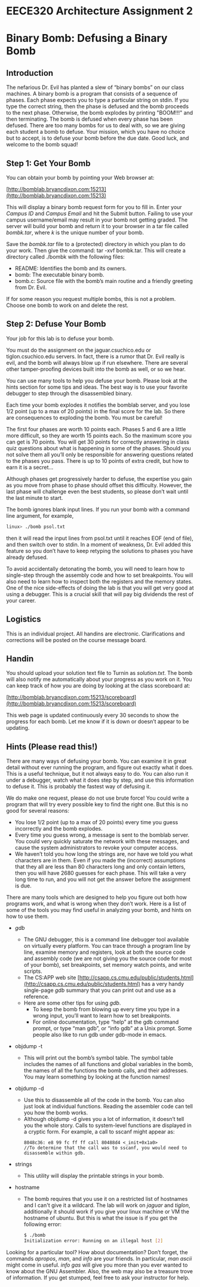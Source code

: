 # EECE320 Architecture Assignment 2
# Binary Bomb: Defusing a Binary Bomb
## Introduction

The nefarious Dr. Evil has planted a slew of “binary bombs” on our class machines. A binary bomb is a program that consists of a sequence of phases. Each phase expects you to type a particular string on stdin. If you type the correct string, then the phase is defused and the bomb proceeds to the next phase. Otherwise, the bomb explodes by printing "BOOM!!!" and then terminating. The bomb is defused when every phase has been defused.
There are too many bombs for us to deal with, so we are giving each student a bomb to defuse. Your mission, which you have no choice but to accept, is to defuse your bomb before the due date. Good luck, and welcome to the bomb squad!


## Step 1: Get Your Bomb
You can obtain your bomb by pointing your Web browser at:
    
[http://bomblab.bryancdixon.com:15213](http://bomblab.bryancdixon.com:15213)
    
This will display a binary bomb request form for you to fill in. Enter your *Campus ID* and *Campus Email* and hit the Submit button. Failing to use your campus username/email may result in your bomb not getting graded. The server will build your bomb and return it to your browser in a tar file called *bombk.tar*, where *k* is the unique number of your bomb.

Save the *bombk.tar* file to a (protected) directory in which you plan to do your work. Then give the command: tar -xvf bombk.tar. This will create a directory called ./bombk with the following files:
  * README: Identifies the bomb and its owners.
  * bomb: The executable binary bomb.
  * bomb.c: Source file with the bomb’s main routine and a friendly greeting from Dr. Evil.
  
If for some reason you request multiple bombs, this is not a problem. Choose one bomb to work on and
delete the rest.

## Step 2: Defuse Your Bomb

Your job for this lab is to defuse your bomb.

You must do the assignment on the jaguar.csuchico.edu or tiglon.csuchico.edu servers. In fact, there is a rumor that Dr. Evil really is evil, and the bomb will always blow up if run elsewhere. There are several other tamper-proofing devices built into the bomb as well, or so we hear.

You can use many tools to help you defuse your bomb. Please look at the hints section for some tips and ideas. The best way is to use your favorite debugger to step through the disassembled binary.

Each time your bomb explodes it notifies the bomblab server, and you lose 1/2 point (up to a max of 20 points) in the final score for the lab. So there are consequences to exploding the bomb. You must be careful!

The first four phases are worth 10 points each. Phases 5 and 6 are a little more difficult, so they are worth 15 points each. So the maximum score you can get is 70 points. You will get 30 points for correctly answering in class quiz questions about what is happening in some of the phases. Should you not solve them all you’ll only be responsible for answering questions related to the phases you pass. There is up to 10 points of extra credit, but how to earn it is a secret...

Although phases get progressively harder to defuse, the expertise you gain as you move from phase to phase should offset this difficulty. However, the last phase will challenge even the best students, so please don’t wait until the last minute to start.

The bomb ignores blank input lines. If you run your bomb with a command line argument, for example,

```bash session
linux> ./bomb psol.txt
```

then it will read the input lines from psol.txt until it reaches EOF (end of file), and then switch over to stdin. In a moment of weakness, Dr. Evil added this feature so you don’t have to keep retyping the solutions to phases you have already defused.

To avoid accidentally detonating the bomb, you will need to learn how to single-step through the assembly code and how to set breakpoints. You will also need to learn how to inspect both the registers and the memory states. One of the nice side-effects of doing the lab is that you will get very good at using a debugger. This is a crucial skill that will pay big dividends the rest of your career.

## Logistics

This is an individual project. All handins are electronic. Clarifications and corrections will be posted on the course message board.

## Handin
You should upload your solution text file to Turnin as *solution.txt*. The bomb will also notify me automatically about your progress as you work on it. You can keep track of how you are doing by looking at the class scoreboard at:

[http://bomblab.bryancdixon.com:15213/scoreboard](http://bomblab.bryancdixon.com:15213/scoreboard)
    
This web page is updated continuously every 30 seconds to show the progress for each bomb. Let me know if it is down or doesn’t appear to be updating.

## Hints (Please read this!)

There are many ways of defusing your bomb. You can examine it in great detail without ever running the program, and figure out exactly what it does. This is a useful technique, but it not always easy to do. You can also run it under a debugger, watch what it does step by step, and use this information to defuse it. This is probably the fastest way of defusing it.

We do make one request, please do not use brute force! You could write a program that will try every possible key to find the right one. But this is no good for several reasons:
 
 * You lose 1/2 point (up to a max of 20 points) every time you guess incorrectly and the bomb explodes.
  * Every time you guess wrong, a message is sent to the bomblab server. You could very quickly saturate the network with these messages, and cause the system administrators to revoke your computer access.
  * We haven’t told you how long the strings are, nor have we told you what characters are in them. Even if you made the (incorrect) assumptions that they all are less than 80 characters long and only contain letters, then you will have 2680 guesses for each phase. This will take a very long time to run, and you will not get the answer before the assignment is due.


There are many tools which are designed to help you figure out both how programs work, and what is wrong when they don’t work. Here is a list of some of the tools you may find useful in analyzing your bomb, and hints on how to use them.
  * *gdb*
    * The GNU debugger, this is a command line debugger tool available on virtually every platform. You can trace through a program line by line, examine memory and registers, look at both the source code and assembly code (we are not giving you the source code for most of your bomb), set breakpoints, set memory watch points, and write scripts.
    * The CS:APP web site
    [http://csapp.cs.cmu.edu/public/students.html](http://csapp.cs.cmu.edu/public/students.html)
    has a very handy single-page *gdb* summary that you can print out and use as a reference. 
    * Here are some other tips for using *gdb*.
        * To keep the bomb from blowing up every time you type in a wrong input, you’ll want to learn how to set breakpoints.
        * For online documentation, type “help” at the gdb command prompt, or type “man gdb”, or “info gdb” at a Unix prompt. Some people also like to run gdb under gdb-mode in emacs.
  * objdump -t
    * This will print out the bomb’s symbol table. The symbol table includes the names of all functions and global variables in the bomb, the names of all the functions the bomb calls, and their addresses. You may learn something by looking at the function names!
  * objdump -d
    * Use this to disassemble all of the code in the bomb. You can also just look at individual functions.
Reading the assembler code can tell you how the bomb works.
    * Although objdump -d gives you a lot of information, it doesn’t tell you the whole story. Calls to system-level functions are displayed in a cryptic form. For example, a call to sscanf might appear as:
        ```
        8048c36: e8 99 fc ff ff call 80488d4 <_init+0x1a0>
        //To determine that the call was to sscanf, you would need to disassemble within gdb.
        ```
    
  * strings
    * This utility will display the printable strings in your bomb.
  
  * hostname
    * The bomb requires that you use it on a restricted list of hostnames and I can't give it a wildcard. The lab will work on *jaguar* and *tiglon*, additionally it should work if you give your linux machine or VM the hostname of ubuntu. But this is what the issue is if you get the following error:
        ``` bash session
        $ ./bomb 
        Initialization error: Running on an illegal host [2]
        ```
    
Looking for a particular tool? How about documentation? Don’t forget, the commands *apropos*, *man*, and *info* are your friends. In particular, *man ascii* might come in useful. *info gas* will give you more than you ever wanted to know about the GNU Assembler. Also, the web may also be a treasure trove of information. If you get stumped, feel free to ask your instructor for help.

